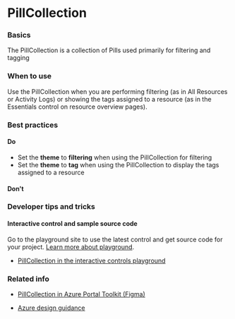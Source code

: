 ﻿# PillCollection

 
<a name="basics"></a>
### Basics
The PillCollection is a collection of Pills used primarily for filtering and tagging


<!-- TODO get an IMAGE to embed here -->

<!-- TODO get an SAMPLE CODE to embed here -->

 
<a name="when-to-use"></a>
### When to use
Use the PillCollection when you are performing filtering (as in All Resources or Activity Logs) or showing the tags assigned to a resource (as in the Essentials control on resource overview pages).


 
<a name="best-practices"></a>
### Best practices


<a name="best-practices-do"></a>
#### Do

* Set the **theme** to **filtering** when using the PillCollection for filtering
* Set the **theme** to **tag** when using the PillCollection to display the tags assigned to a resource

<a name="best-practices-don-t"></a>
#### Don&#39;t

<!-- TODO need Don'ts -->



 
<a name="developer-tips-and-tricks"></a>
### Developer tips and tricks



<a name="developer-tips-and-tricks-interactive-control-and-sample-source-code"></a>
#### Interactive control and sample source code
Go to the playground site to use the latest control and get source code for your project.  [Learn more about playground](./top-extensions-controls-playground.md).

*  <a href="https://ms.portal.azure.com/?Microsoft_Azure_Playground=true#blade/Microsoft_Azure_Playground/ControlsIndexBlade/PillCollection_create_Playground" target="_blank">PillCollection in the interactive controls playground</a>

 


 
<a name="related-info"></a>
### Related info

* <a href="https://www.figma.com/file/Bwn8rmUOYtnPRwA3JoQTBn/Azure-Portal-Toolkit?node-id=3083%3A2972
" target="_blank">PillCollection in Azure Portal Toolkit (Figma)</a>

* [Azure design guidance](http://aka.ms/portalfx/design)


